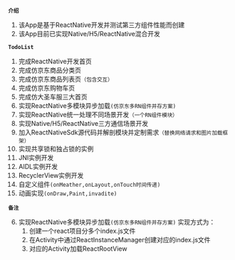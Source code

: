 **`介绍`**

1. 该App是基于ReactNative开发并测试第三方组件性能而创建
2. 该App目前已实现Native/H5/ReactNative混合开发


**`TodoList`**
1. 完成ReactNative开发首页
2. 完成仿京东商品分类页
3. 完成仿京东商品列表页`（包含交互）`
4. 完成仿京东购物车页
5. 完成仿大圣车服三大首页
6. 实现ReactNative多模块异步加载`(仿京东多RN组件并存方案)`
7. 实现ReactNative统一处理不同场景开发`（一个RN组件模块）`
8. 实现Native/H5/ReactNative三方通信场景开发
9. 加入ReactNativeSdk源代码并解剖模块并定制需求`（替换网络请求和图片加载框架）`
10. 实现共享锁和独占锁的实例
11. JNI实例开发
12. AIDL实例开发
13. RecyclerView实例开发
14. 自定义组件`(onMeather,onLayout,onTouch时间传递)`
15. 动画实现`(onDraw,Paint,invadite)`



**`备注`**

6. 实现ReactNative多模块异步加载`(仿京东多RN组件并存方案)`
实现方式为：
    1. 创建一个react项目分多个index.js文件
    2. 在Activity中通过ReactInstanceManager创建对应的index.js文件
    3. 对应的Activity加载ReactRootView